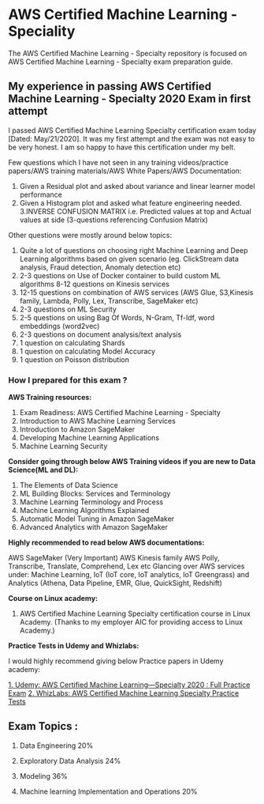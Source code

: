 # AWS Certified Machine Learning - Speciality

The AWS Certified Machine Learning - Specialty repository is focused on AWS Certified Machine Learning - Specialty exam preparation guide.

## My experience in passing AWS Certified Machine Learning - Specialty 2020 Exam in first attempt

I passed AWS Certified Machine Learning Specialty certification exam today [Dated: May/21/2020]. It was my first attempt and the exam was not easy to be very honest. I am so happy to have this certification under my belt.

Few questions which I have not seen in any training videos/practice papers/AWS training materials/AWS White Papers/AWS Documentation:

1. Given a Residual plot and asked about variance and linear learner model performance
2. Given a Histogram plot and asked what feature engineering needed.
3.INVERSE CONFUSION MATRIX i.e. Predicted values at top and Actual values at side (3-questions referencing Confusion Matrix)

Other questions were mostly around below topics:

1. Quite a lot of questions on choosing right Machine Learning and Deep Learning algorithms based on given scenario (eg. ClickStream data analysis, Fraud detection, Anomaly detection etc)
2. 2-3 questions on Use of Docker container to build custom ML algorithms
8-12 questions on Kinesis services
3. 12-15 questions on combination of AWS services (AWS Glue, S3,Kinesis family, Lambda, Polly, Lex, Transcribe, SageMaker etc)
4. 2-3 questions on ML Security
5. 2-5 questions on using Bag Of Words, N-Gram, Tf-Idf, word embeddings (word2vec)
6. 2-3 questions on document analysis/text analysis
7. 1 question on calculating Shards
8. 1 question on calculating Model Accuracy
9. 1 question on Poisson distribution

### How I prepared for this exam ?

<b>AWS Training resources:</b>

1. Exam Readiness: AWS Certified Machine Learning - Specialty
2. Introduction to AWS Machine Learning Services
2. Introduction to Amazon SageMaker
3. Developing Machine Learning Applications
4. Machine Learning Security

<b>Consider going through below AWS Training videos if you are new to Data Science(ML and DL):</b>

1. The Elements of Data Science
2. ML Building Blocks: Services and Terminology
3. Machine Learning Terminology and Process
4. Machine Learning Algorithms Explained
5. Automatic Model Tuning in Amazon SageMaker
6. Advanced Analytics with Amazon SageMaker

<b>Highly recommended to read below AWS documentations:</b>

AWS SageMaker (Very Important)
AWS Kinesis family
AWS Polly, Transcribe, Translate, Comprehend, Lex etc
Glancing over AWS services under: Machine Learning, IoT (IoT core, IoT analytics, IoT Greengrass) and Analytics (Athena, Data Pipeline, EMR, Glue, QuickSight, Redshift)

<b>Course on Linux academy:</b>

1. AWS Certified Machine Learning Specialty certification course in Linux Academy. (Thanks to my employer AIC for providing access to Linux Academy.)

<b>Practice Tests in Udemy and Whizlabs:</b>

I would highly recommend giving below Practice papers in Udemy academy:

[1. Udemy: AWS Certified Machine Learning—Specialty 2020 : Full Practice Exam](https://www.udemy.com/course/aws-certified-machine-learning-specialty-full-practice-exams/)
[2. WhizLabs: AWS Certified Machine Learning Specialty Practice Tests](https://www.whizlabs.com/aws-certified-machine-learning-specialty/)


## Exam Topics :

1. Data Engineering                                 20%

2. Exploratory Data Analysis                        24%

3. Modeling                                         36%

4. Machine learning Implementation and Operations   20%
